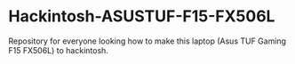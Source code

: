 # Hackintosh-ASUSTUF-F15-FX506L
Repository for everyone looking how to make this laptop (Asus TUF Gaming F15 FX506L) to hackintosh.
